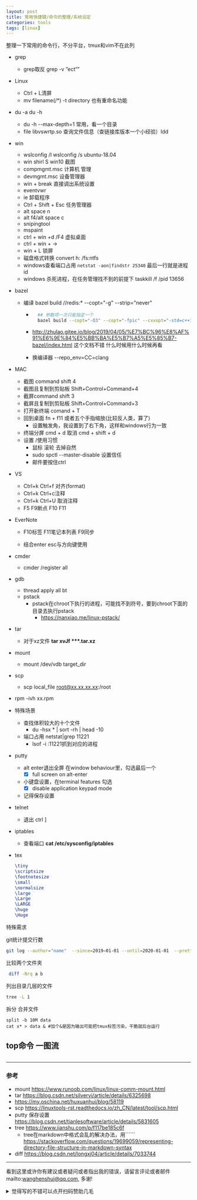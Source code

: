 ```yaml
---
layout: post
title: 常用快捷键/命令的整理/系统设定
categories: tools
tags: [linux]
---
```



整理一下常用的命令行，不分平台，tmux和vim不在此列



- grep

  - grep取反 grep -v ”ect“”
  
- Linux 

  - Ctrl + L清屏
  - mv filename(/*) -t directory 也有重命名功能
  
- du -a du -h
    - du -h --max-depth=1 常用，看一个目录
  - file libvswrtp.so 查询文件信息（查链接库版本一个小经验）ldd
  
- win

  - wslconfig /l  wslconfig /s ubuntu-18.04
  - win shirl S win10 截图
  - compmgmt.msc 计算机 管理
  - devmgmt.msc 设备管理器
  - win + break 直接调出系统设置
  - eventvwr
  - ie 卸载程序
  - Ctrl + Shift + Esc 任务管理器
  - alt space n
  - alt f4/alt space c
  - snipingtool
  - mspaint
  - ctrl + win +d /F4 虚拟桌面
  - ctrl + win + →
  - win + L 锁屏
  - 磁盘格式转换 convert h: /fs:ntfs
  - windows查看端口占用 `netstat -aon|findstr 25340` 最后一行就是进程id
  - windows 杀死进程，在任务管理找不到的前提下 taskkill /f /pid 13656
  
- bazel

    - 编译 bazel build //redis:* --copt="-g" --strip="never"

        - ```bash
            ## 参数项一次只能指定一个
            bazel build --copt="-O3" --copt="-fpic" --cxxopt="-std=c++11"
            ```

        - http://zhulao.gitee.io/blog/2019/04/05/%E7%BC%96%E8%AF%91%E6%9E%84%E5%BB%BA%E5%B7%A5%E5%85%B7-bazel/index.html 这个文档不错 什么时候用什么时候再看

        - 换编译器 --repo_env=CC=clang

- MAC
    - 截图 command shift 4
    - 截图且复制到剪贴板 Shift+Control+Command+4
    - 截屏command shift 3
    - 截屏且复制到剪贴板 Shift+Control+Command+3
    - 打开新终端 comand + T
    - 回到桌面 fn + f11 或者五个手指缩放(比较反人类，算了)
      - 设置触发角，我设置到了右下角，这样和windows行为一致
    - 终端分屏 cmd + d 取消 cmd + shift + d
    - 设置 /使用习惯
      - 鼠标 滚轮 去掉自然
      - sudo spctl --master-disable 设置信任
      - 邮件要按住ctrl
    
- VS

  - Ctrl+k Ctrl+f 对齐(format)
  - Ctrl+k Ctrl+c注释
  - Ctrl+k Ctrl+U 取消注释
  - F5 F9断点 F10 F11
  
- EverNote 

  - F10标签 F11笔记本列表 F9同步

  - 结合enter esc与方向键使用
  
- cmder

  - cmder /register all
  
- gdb
  - thread apply all bt
  - pstack
    - pstack在chroot下执行的进程，可能找不到符号，要到chroot下面的目录去执行pstack
      - https://nanxiao.me/linux-pstack/
  
- tar 
  
  - 对于xz文件 **tar xvJf  \**\*.tar.xz**
  
- mount
  
  - mount /dev/vdb target_dir
  
- scp 
  
  - scp local_file root@xx.xx.xx.xx:/root
  
- rpm -ivh xx.rpm

- 特殊场景
  - 查找体积较大的十个文件
    - du -hsx * | sort -rh | head -10
  - 端口占用 netstat|grep 11221
    - lsof -i :11221抓到对应的进程
  
- putty
  - alt enter退出全屏 在window behaviour里，勾选最后一个
    - [x] full screen on alt-enter
  - 小键盘设置，在terminal features 勾选 
    - [x] disable application keypad mode
  - 记得保存设置
  
- telnet 
  
  - 退出 ctrl  ]
  
- iptables
  
    - 查看端口 **cat  /etc/sysconfig/iptables**

- tex 

  ```tex
  \tiny
  \scriptsize
  \footnotesize
  \small
  \normalsize
  \large
  \Large
  \LARGE
  \huge
  \Huge
  ```

特殊需求

git统计提交行数

```bash
git log --author="name"  --since=2019–01-01 --until=2020-01-01  --pretty=tformat: --numstat | awk '{ add += $1; subs += $2; loc += $1 -  $2 } END { printf "added lines: %s, removed lines: %s, total lines:  %s\n", add, subs, loc }'
```
比较两个文件夹

```bash
 diff -Nrq a b
```



列出目录几层的文件

```bash
tree -L 1
```

拆分 合并文件

```shell
split -b 10M data
cat x* > data & #加个&是因为输出可能把tmux标签污染，干脆就后台运行
```



## top命令 一图流

<div align="center"><p><img src="https://wanghenshui.github.io/assets/top.png" alt=""></p></div>



---



### 参考

- mount <https://www.runoob.com/linux/linux-comm-mount.html>
- tar <https://blog.csdn.net/silvervi/article/details/6325698>
- <https://my.oschina.net/huxuanhui/blog/58119>
- scp <https://linuxtools-rst.readthedocs.io/zh_CN/latest/tool/scp.html>
- putty 保存设置<https://blog.csdn.net/tianlesoftware/article/details/5831605>
- tree https://www.jianshu.com/p/f117be185c6f
  - tree在markdown中格式会乱的解决办法，用`````` https://stackoverflow.com/questions/19699059/representing-directory-file-structure-in-markdown-syntax
- diff https://blog.csdn.net/longxj04/article/details/7033744





---

看到这里或许你有建议或者疑问或者指出我的错误，请留言评论或者邮件mailto:wanghenshui@qq.com, 多谢! 
<details>
<summary>觉得写的不错可以点开扫码赞助几毛</summary>
<img src="https://wanghenshui.github.io/assets/wepay.png" alt="微信转账">
</details>
 